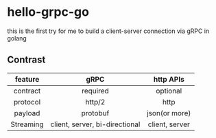 
# hello-grpc-go

this is the first try for me to build a client-server connection via gRPC in golang


## Contrast

|  feature  |              gRPC              |    http APIs   |
|:---------:|:------------------------------:|:--------------:|
|  contract |            required            |    optional    |
|  protocol |             http/2             |      http      |
|  payload  |            protobuf            |  json(or more) |
| Streaming | client, server, bi-directional | client, server |

